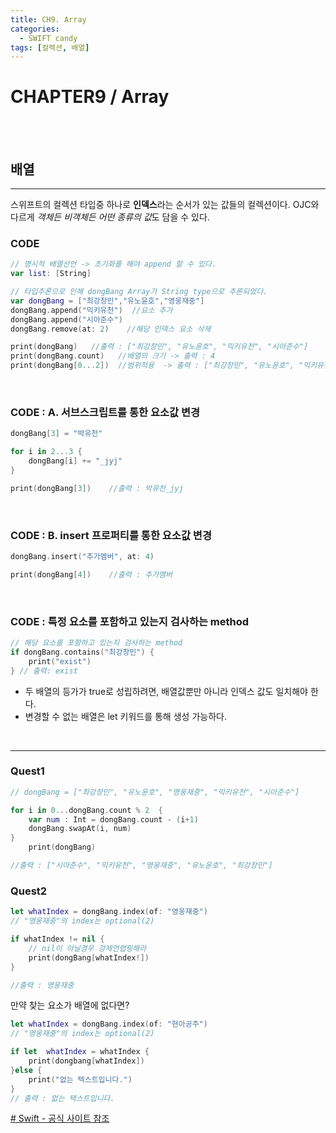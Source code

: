 ```yaml
---
title: CH9. Array
categories:
  - SWIFT candy
tags: [컬렉션, 배열]
---
```


# CHAPTER9 / Array

<br>
<br>

## 배열
- - -
스위프트의 컬렉션 타입중 하나로 **인덱스**라는 순서가 있는 값들의 컬렉션이다. OJC와 다르게 *객체든 비객체든 어떤 종류의 값*도 담을 수 있다.

### CODE

```swift
// 명시적 배열선언 -> 초기화를 해야 append 할 수 있다.
var list: [String]

// 타입추론으로 인해 dongBang Array가 String type으로 추론되었다.
var dongBang = ["최강창민","유노윤호","영웅재중"]
dongBang.append("믹키유천")  //요소 추가
dongBang.append("시아준수")
dongBang.remove(at: 2)    //해당 인덱스 요소 삭제

print(dongBang)   //출력 : ["최강창민", "유노윤호", "믹키유천", "시아준수"]
print(dongBang.count)   //배열의 크기 -> 출력 : 4
print(dongBang[0...2])  //범위적용  -> 출력 : ["최강창민", "유노윤호", "믹키유천"]
```

<br>

### CODE : A. 서브스크립트를 통한 요소값 변경

```swift
dongBang[3] = "박유천"

for i in 2...3 {
    dongBang[i] += "_jyj"
}

print(dongBang[3])    //출력 : 박유천_jyj
```

<br>

### CODE : B. insert 프로퍼티를 통한 요소값 변경

```swift
dongBang.insert("추가멤버", at: 4)

print(dongBang[4])    //출력 : 추가멤버
```
<br>

### CODE : 특정 요소를 포함하고 있는지 검사하는 method

```swift
// 해당 요소를 포함하고 있는지 검사하는 method
if dongBang.contains("최강창민") {
    print("exist")
} // 출력: exist
```

- 두 배열의 등가가 true로 성립하려면, 배열값뿐만 아니라 인덱스 값도 일치해야 한다.
- 변경할 수 없는 배열은 let 키워드를 통해 생성 가능하다.

<br>

- - -

### Quest1

```swift
// dongBang = ["최강창민", "유노윤호", "영웅재중", "믹키유천", "시아준수"]

for i in 0...dongBang.count % 2  {
    var num : Int = dongBang.count - (i+1)
    dongBang.swapAt(i, num)
}
    print(dongBang)

//출력 : ["시아준수", "믹키유천", "영웅재중", "유노윤호", "최강창민"]  
```

### Quest2

```swift
let whatIndex = dongBang.index(of: "영웅재중")
// "영웅재중"의 index는 optional(2)

if whatIndex != nil {
    // nil이 아닐경우 강제언랩핑해라
    print(dongBang[whatIndex!])
}

//출력 : 영웅재중
```

만약 찾는 요소가 배열에 없다면?

```swift
let whatIndex = dongBang.index(of: "현아공주")
// "영웅재중"의 index는 optional(2)

if let  whatIndex = whatIndex {
    print(dongbang[whatIndex])
}else {
    print("없는 텍스트입니다.")
}
// 출력 : 없는 택스트입니다.
```


[ # Swift - 공식 사이트 참조](https://developer.apple.com/documentation/swift/array)
